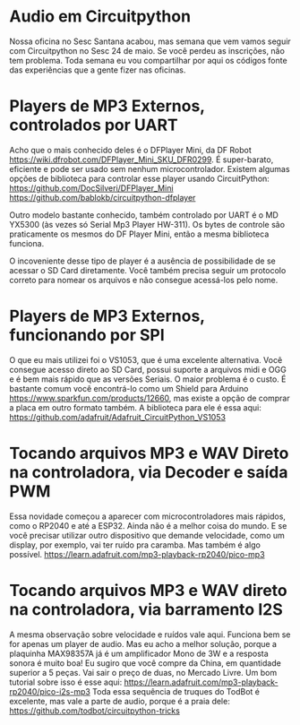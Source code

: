 # Audio em Circuitpython
Nossa oficina no Sesc Santana acabou, mas semana que vem vamos seguir com Circuitpython no Sesc 24 de maio.
Se você perdeu as inscrições, não tem problema. Toda semana eu vou compartilhar por aqui os códigos fonte
das experiências que a gente fizer nas oficinas.

# Players de MP3 Externos, controlados por UART
Acho que o mais conhecido deles é o DFPlayer Mini, da DF Robot https://wiki.dfrobot.com/DFPlayer_Mini_SKU_DFR0299. É super-barato, eficiente e pode ser usado sem nenhum microcontrolador. 
Existem algumas opções de biblioteca para controlar esse player usando CircuitPython:
https://github.com/DocSilveri/DFPlayer_Mini
https://github.com/bablokb/circuitpython-dfplayer

Outro modelo bastante conhecido, também controlado por UART é o MD YX5300 (às vezes só Serial Mp3 Player HW-311).
Os bytes de controle são praticamente os mesmos do DF Player Mini, então a mesma biblioteca funciona.

O incoveniente desse tipo de player é a ausência de possibilidade de se acessar o SD Card diretamente. Você também precisa seguir um protocolo correto para nomear os arquivos e não consegue acessá-los pelo nome.

# Players de MP3 Externos, funcionando por SPI
O que eu mais utilizei foi o VS1053, que é uma excelente alternativa. Você consegue acesso direto ao SD Card, possui suporte a arquivos midi e OGG e é bem mais rápido que as versões Seriais. O maior problema é o custo. É bastante comum você encontrá-lo como um Shield para Arduino https://www.sparkfun.com/products/12660, mas existe a opção de comprar a placa em outro formato também.
A biblioteca para ele é essa aqui: https://github.com/adafruit/Adafruit_CircuitPython_VS1053

# Tocando arquivos MP3 e WAV Direto na controladora, via Decoder e saída PWM
Essa novidade começou a aparecer com microcontroladores mais rápidos, como o RP2040 e até a ESP32.
Ainda não é a melhor coisa do mundo. E se você precisar utilizar outro dispositivo que demande velocidade, como um display, por exemplo, vai ter ruído pra caramba. Mas também é algo possível.
https://learn.adafruit.com/mp3-playback-rp2040/pico-mp3

# Tocando arquivos MP3 e WAV direto na controladora, via barramento I2S
A mesma observação sobre velocidade e ruídos vale aqui. Funciona bem se for apenas um player de audio. Mas eu acho a melhor solução, porque a plaquinha MAX98357A já é um amplificador Mono de 3W e a resposta sonora é muito boa! Eu sugiro que você compre da China, em quantidade superior a 5 peças. Vai sair o preço de duas, no Mercado Livre.
Um bom tutorial sobre isso é esse aqui: https://learn.adafruit.com/mp3-playback-rp2040/pico-i2s-mp3
Toda essa sequência de truques do TodBot é excelente, mas vale a parte de audio, porque é a praia dele:
https://github.com/todbot/circuitpython-tricks


